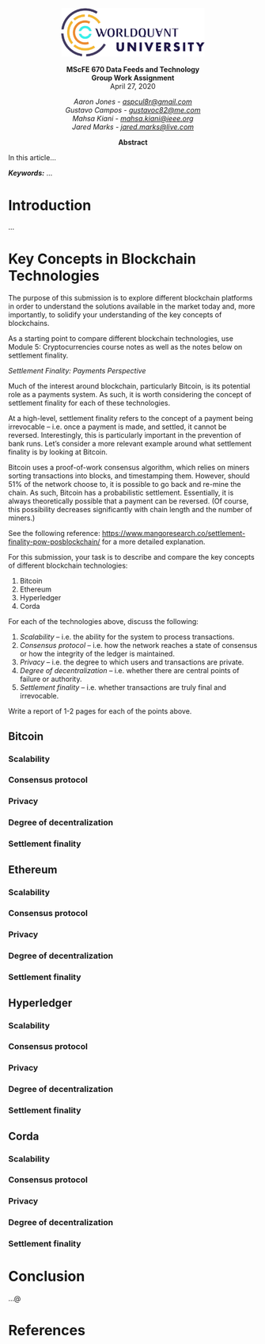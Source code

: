 <div align="center">
    <img src="./assets/logo.png" width="290">
    <p><b>MScFE 670 Data Feeds and Technology<br>
    Group Work Assignment</b><br>
    April 27, 2020</p>
    <i>
    Aaron Jones - <a href="mailto:aspcul8r@gmail.com">aspcul8r@gmail.com</a><br>
    Gustavo Campos - <a href="mailto:gustavoc82@me.com">gustavoc82@me.com</a><br>
    Mahsa Kiani - <a href="mailto:mahsa.kiani@ieee.org">mahsa.kiani@ieee.org</a><br>
    Jared Marks - <a href="mailto:jared.marks@live.com">jared.marks@live.com</a>
    </i>
    <p></p>
    <p><b>Abstract</b></p>
</div>
In this article...<br>
<p></p>
<b><i>Keywords:</i></b> ...
<p></p>

# Introduction

...

# Key Concepts in Blockchain Technologies

The purpose of this submission is to explore different blockchain platforms in order to understand the solutions available in the market today and, more importantly, to solidify your understanding of the key concepts of blockchains.

As a starting point to compare different blockchain technologies, use Module 5: Cryptocurrencies course notes as well as the notes below on settlement finality.

_Settlement Finality: Payments Perspective_

Much of the interest around blockchain, particularly Bitcoin, is its potential role as a payments system. As such, it is worth considering the concept of settlement finality for each of these technologies.

At a high-level, settlement finality refers to the concept of a payment being irrevocable – i.e. once a payment is made, and settled, it cannot be reversed. Interestingly, this is particularly important in the prevention of bank runs. Let’s consider a more relevant example around what settlement finality is by looking at Bitcoin.

Bitcoin uses a proof-of-work consensus algorithm, which relies on miners sorting transactions into blocks, and timestamping them. However, should 51% of the network choose to, it is possible to go back and re-mine the chain. As such, Bitcoin has a probabilistic settlement. Essentially, it is always theoretically possible that a payment can be reversed. (Of course, this possibility decreases significantly with chain length and the number of miners.)

See the following reference: https://www.mangoresearch.co/settlement-finality-pow-posblockchain/ for a more detailed explanation.

For this submission, your task is to describe and compare the key concepts of different blockchain technologies:

1. Bitcoin
2. Ethereum
3. Hyperledger
4. Corda

For each of the technologies above, discuss the following:

1. _Scalability_ – i.e. the ability for the system to process transactions.
2. _Consensus protocol_ – i.e. how the network reaches a state of consensus or how the integrity of the ledger is maintained.
3. _Privacy_ – i.e. the degree to which users and transactions are private.
4. _Degree of decentralization_ – i.e. whether there are central points of failure or authority.
5. _Settlement finality_ – i.e. whether transactions are truly final and irrevocable.

Write a report of 1-2 pages for each of the points above.

## Bitcoin

### Scalability

### Consensus protocol

### Privacy

### Degree of decentralization

### Settlement finality

## Ethereum

### Scalability

### Consensus protocol

### Privacy

### Degree of decentralization

### Settlement finality

## Hyperledger

### Scalability

### Consensus protocol

### Privacy

### Degree of decentralization

### Settlement finality

## Corda

### Scalability

### Consensus protocol

### Privacy

### Degree of decentralization

### Settlement finality

# Conclusion

...@

# References
